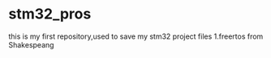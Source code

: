 # stm32_pros
this is my first repository,used to save my stm32 project files
1.freertos
from Shakespeang